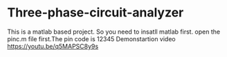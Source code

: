 # Three-phase-circuit-analyzer
This is a matlab based project. So you need to insatll matlab first.
open the pinc.m file first.The pin code is 12345
Demonstartion video https://youtu.be/q5MAPSC8y9s
